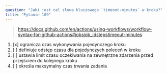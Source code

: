 ```yaml
---
question: "Jaki jest cel słowa kluczowego `timeout-minutes` w kroku?"
title: "Pytanie 109"
---
```



> https://docs.github.com/en/actions/using-workflows/workflow-syntax-for-github-actions#jobsjob_idstepstimeout-minutes
1. [x] ogranicza czas wykonywania pojedynczego kroku
1. [ ] definiuje odstęp czasu dla pojedynczych poleceń w kroku
1. [ ] ustawia limit czasu oczekiwania na zewnętrzne zdarzenia przed przejściem do kolejnego kroku
1. [ ] określa maksymalny czas trwania zadania
